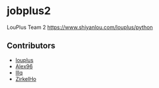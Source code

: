 # jobplus2
LouPlus Team 2 https://www.shiyanlou.com/louplus/python

## Contributors

* [louplus](https://github.com/louplus)
* [Alex96](https://github.com/jimtrump)
* [lllq](https://github.com/lllq)
* [ZirkelHo](https://github.com/ZirkelHo)
